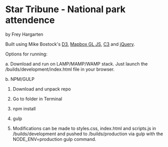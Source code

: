 Star Tribune - National park attendence
================

by Frey Hargarten

Built using Mike Bostock's [D3](https://github.com/mbostock/d3), [Mapbox GL JS](https://github.com/mapbox/mapbox-gl-js), [C3](https://github.com/c3js/c3) and [jQuery](https://github.com/jquery/jquery).

Options for running:

a. Download and run on LAMP/MAMP/WAMP stack. Just launch the /builds/development/index.html file in your browser.

b. NPM/GULP

1. Download and unpack repo

2. Go to folder in Terminal

3. npm install

4. gulp

5. Modifications can be made to styles.css, index.html and scripts.js in /builds/development and pushed to /builds/production via gulp with the NODE_ENV=production gulp command.